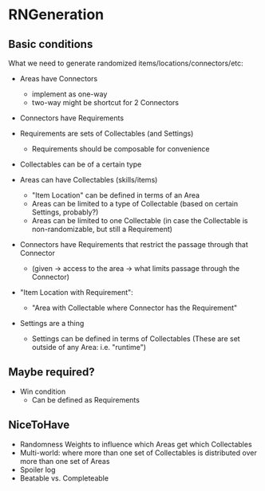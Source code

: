 # RNGeneration

## Basic conditions

What we need to generate randomized items/locations/connectors/etc:

* Areas have Connectors
	* implement as one-way
	* two-way might be shortcut for 2 Connectors
* Connectors have Requirements
* Requirements are sets of Collectables (and Settings)
	* Requirements should be composable for convenience
* Collectables can be of a certain type
* Areas can have Collectables (skills/items)
	* "Item Location" can be defined in terms of an Area
	* Areas can be limited to a type of Collectable
	  (based on certain Settings, probably?)
	* Areas can be limited to one Collectable
	  (in case the Collectable is non-randomizable, but still a Requirement)
* Connectors have Requirements that restrict the passage through that Connector
	* (given -> access to the area -> what limits passage through the Connector)

* "Item Location with Requirement":
	* "Area with Collectable where Connector has the Requirement"

* Settings are a thing
	* Settings can be defined in terms of Collectables
	  (These are set outside of any Area: i.e. "runtime")

## Maybe required?

* Win condition
	* Can be defined as Requirements

## NiceToHave

* Randomness Weights to influence which Areas get which Collectables
* Multi-world: where more than one set of Collectables is distributed over more than one set of Areas
* Spoiler log
* Beatable vs. Completeable
